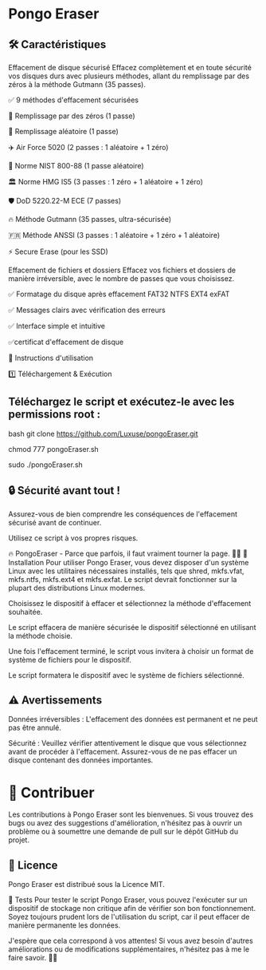 # Pongo Eraser

## 🛠 Caractéristiques
Effacement de disque sécurisé
Effacez complètement et en toute sécurité vos disques durs avec plusieurs méthodes, allant du remplissage par des zéros à la méthode Gutmann (35 passes).

  ✅ 9 méthodes d'effacement sécurisées
  
  🛑 Remplissage par des zéros (1 passe)
  
  🔄 Remplissage aléatoire (1 passe)
  
  ✈️ Air Force 5020 (2 passes : 1 aléatoire + 1 zéro)
  
  🔐 Norme NIST 800-88 (1 passe aléatoire)
  
  🏛️ Norme HMG IS5 (3 passes : 1 zéro + 1 aléatoire + 1 zéro)
 
  🛡 DoD 5220.22-M ECE (7 passes)
  
  🔥 Méthode Gutmann (35 passes, ultra-sécurisée)
 
  🇫🇷 Méthode ANSSI (3 passes : 1 aléatoire + 1 zéro + 1 aléatoire)
  
  ⚡ Secure Erase (pour les SSD)

Effacement de fichiers et dossiers
Effacez vos fichiers et dossiers de manière irréversible, avec le nombre de passes que vous choisissez.

✅ Formatage du disque après effacement
FAT32
NTFS
EXT4
exFAT

✅ Messages clairs avec vérification des erreurs

✅ Interface simple et intuitive

✅certificat d'effacement de disque

📜 Instructions d'utilisation

1️⃣ Téléchargement & Exécution

## Téléchargez le script et exécutez-le avec les permissions root :

bash
git clone https://github.com/Luxuse/pongoEraser.git

chmod 777 pongoEraser.sh

sudo ./pongoEraser.sh

## 🔒 Sécurité avant tout !
Assurez-vous de bien comprendre les conséquences de l'effacement sécurisé avant de continuer.

Utilisez ce script à vos propres risques.

🔥 PongoEraser - Parce que parfois, il faut vraiment tourner la page. 📄💥
🚀 Installation
Pour utiliser Pongo Eraser, vous devez disposer d'un système Linux avec les utilitaires nécessaires installés, tels que shred, mkfs.vfat, mkfs.ntfs, mkfs.ext4 et mkfs.exfat. Le script devrait fonctionner sur la plupart des distributions Linux modernes.


Choisissez le dispositif à effacer et sélectionnez la méthode d'effacement souhaitée.

Le script effacera de manière sécurisée le dispositif sélectionné en utilisant la méthode choisie.

Une fois l'effacement terminé, le script vous invitera à choisir un format de système de fichiers pour le dispositif.

Le script formatera le dispositif avec le système de fichiers sélectionné.

## ⚠️ Avertissements
Données irréversibles : L'effacement des données est permanent et ne peut pas être annulé.

Sécurité : Veuillez vérifier attentivement le disque que vous sélectionnez avant de procéder à l'effacement. Assurez-vous de ne pas effacer un disque contenant des données importantes.

# 🤝 Contribuer
Les contributions à Pongo Eraser sont les bienvenues. Si vous trouvez des bugs ou avez des suggestions d'amélioration, n'hésitez pas à ouvrir un problème ou à soumettre une demande de pull sur le dépôt GitHub du projet.

## 📜 Licence
Pongo Eraser est distribué sous la Licence MIT.

🧪 Tests
Pour tester le script Pongo Eraser, vous pouvez l'exécuter sur un dispositif de stockage non critique afin de vérifier son bon fonctionnement. Soyez toujours prudent lors de l'utilisation du script, car il peut effacer de manière permanente les données.

J'espère que cela correspond à vos attentes! Si vous avez besoin d'autres améliorations ou de modifications supplémentaires, n'hésitez pas à me le faire savoir. 🚀😊
